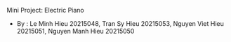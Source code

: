 Mini Project: Electric Piano
 - By : Le Minh Hieu 20215048, Tran Sy Hieu 20215053, Nguyen Viet Hieu 20215051, Nguyen Manh Hieu 20215050
